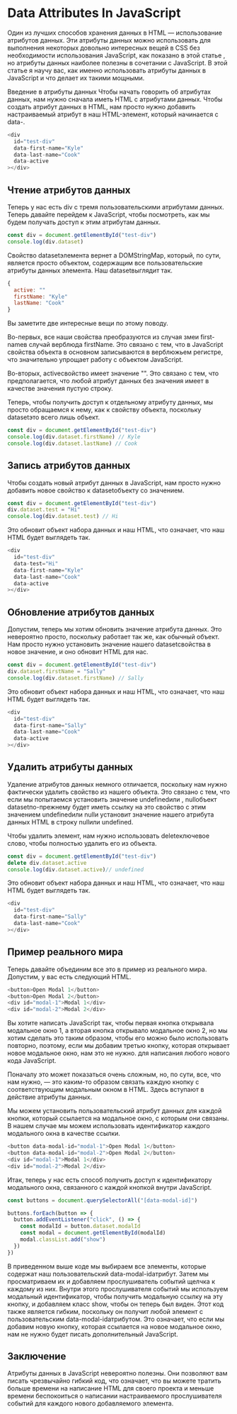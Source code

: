 # Data Attributes In JavaScript

Один из лучших способов хранения данных в HTML — использование атрибутов данных. Эти атрибуты данных можно использовать для выполнения некоторых довольно интересных вещей в CSS без необходимости использования JavaScript, как показано в этой статье , но атрибуты данных наиболее полезны в сочетании с JavaScript. В этой статье я научу вас, как именно использовать атрибуты данных в JavaScript и что делает их такими мощными.

Введение в атрибуты данных
Чтобы начать говорить об атрибутах данных, нам нужно сначала иметь HTML с атрибутами данных. Чтобы создать атрибут данных в HTML, нам просто нужно добавить настраиваемый атрибут в наш HTML-элемент, который начинается с data-.

```js
<div
  id="test-div"
  data-first-name="Kyle"
  data-last-name="Cook"
  data-active
></div>
```

## Чтение атрибутов данных
Теперь у нас есть div с тремя пользовательскими атрибутами данных. Теперь давайте перейдем к JavaScript, чтобы посмотреть, как мы будем получать доступ к этим атрибутам данных.

```js
const div = document.getElementById("test-div")
console.log(div.dataset)
```

Свойство datasetэлемента вернет a DOMStringMap, который, по сути, является просто объектом, содержащим все пользовательские атрибуты данных элемента. Наш datasetвыглядит так.

```js
{
  active: ""
  firstName: "Kyle"
  lastName: "Cook"
}
```

Вы заметите две интересные вещи по этому поводу.

Во-первых, все наши свойства преобразуются из случая змеи first-nameв случай верблюда firstName. Это связано с тем, что в JavaScript свойства объекта в основном записываются в верблюжьем регистре, что значительно упрощает работу с объектом JavaScript.

Во-вторых, activeсвойство имеет значение "". Это связано с тем, что предполагается, что любой атрибут данных без значения имеет в качестве значения пустую строку.

Теперь, чтобы получить доступ к отдельному атрибуту данных, мы просто обращаемся к нему, как к свойству объекта, поскольку datasetэто всего лишь объект.

```js
const div = document.getElementById("test-div")
console.log(div.dataset.firstName) // Kyle
console.log(div.dataset.lastName) // Cook
```

## Запись атрибутов данных
Чтобы создать новый атрибут данных в JavaScript, нам просто нужно добавить новое свойство к datasetобъекту со значением.

```js
const div = document.getElementById("test-div")
div.dataset.test = "Hi"
console.log(div.dataset.test) // Hi
```

Это обновит объект набора данных и наш HTML, что означает, что наш HTML будет выглядеть так.
```js
<div
  id="test-div"
  data-test="Hi"
  data-first-name="Kyle"
  data-last-name="Cook"
  data-active
></div>
```

## Обновление атрибутов данных
Допустим, теперь мы хотим обновить значение атрибута данных. Это невероятно просто, поскольку работает так же, как обычный объект. Нам просто нужно установить значение нашего datasetсвойства в новое значение, и оно обновит HTML для нас.

```js
const div = document.getElementById("test-div")
div.dataset.firstName = "Sally"
console.log(div.dataset.firstName) // Sally
```

Это обновит объект набора данных и наш HTML, что означает, что наш HTML будет выглядеть так.
```js
<div
  id="test-div"
  data-first-name="Sally"
  data-last-name="Cook"
  data-active
></div>
```

## Удалить атрибуты данных

Удаление атрибутов данных немного отличается, поскольку нам нужно фактически удалить свойство из нашего объекта. Это связано с тем, что если мы попытаемся установить значение undefinedили , nullобъект datasetпо-прежнему будет иметь ссылку на это свойство с этим значением undefinedили nullи установит значение нашего атрибута данных HTML в строку nullили undefined.

Чтобы удалить элемент, нам нужно использовать deleteключевое слово, чтобы полностью удалить его из объекта.

```js
const div = document.getElementById("test-div")
delete div.dataset.active
console.log(div.dataset.active)// undefined
```
Это обновит объект набора данных и наш HTML, что означает, что наш HTML будет выглядеть так.

```js
<div
  id="test-div"
  data-first-name="Sally"
  data-last-name="Cook"
></div>
```

## Пример реального мира
Теперь давайте объединим все это в пример из реального мира. Допустим, у вас есть следующий HTML.

```js
<button>Open Modal 1</button>
<button>Open Modal 2</button>
<div id="modal-1">Modal 1</div>
<div id="modal-2">Modal 2</div>
```

Вы хотите написать JavaScript так, чтобы первая кнопка открывала модальное окно 1, а вторая кнопка открывало модальное окно 2, но мы хотим сделать это таким образом, чтобы его можно было использовать повторно, поэтому, если мы добавим третью кнопку, которая открывает новое модальное окно, нам это не нужно. для написания любого нового кода JavaScript.

Поначалу это может показаться очень сложным, но, по сути, все, что нам нужно, — это каким-то образом связать каждую кнопку с соответствующим модальным окном в HTML. Здесь вступают в действие атрибуты данных.

Мы можем установить пользовательский атрибут данных для каждой кнопки, который ссылается на модальное окно, с которым они связаны. В нашем случае мы можем использовать идентификатор каждого модального окна в качестве ссылки.

```js
<button data-modal-id="modal-1">Open Modal 1</button>
<button data-modal-id="modal-2">Open Modal 2</button>
<div id="modal-1">Modal 1</div>
<div id="modal-2">Modal 2</div>
```

Итак, теперь у нас есть способ получить доступ к идентификатору модального окна, связанного с каждой кнопкой внутри JavaScript.

```js
const buttons = document.querySelectorAll("[data-modal-id]")

buttons.forEach(button => {
  button.addEventListener("click", () => {
    const modalId = button.dataset.modalId
    const modal = document.getElementById(modalId)
    modal.classList.add("show")
  })
})
```

В приведенном выше коде мы выбираем все элементы, которые содержат наш пользовательский data-modal-idатрибут. Затем мы просматриваем их и добавляем прослушиватель событий щелчка к каждому из них. Внутри этого прослушивателя событий мы используем модальный идентификатор, чтобы получить модальную ссылку на эту кнопку, и добавляем класс show, чтобы он теперь был виден.
Этот код также является гибким, поскольку он получит любой элемент с пользовательским data-modal-idатрибутом. Это означает, что если мы добавим новую кнопку, которая ссылается на новое модальное окно, нам не нужно будет писать дополнительный JavaScript.

## Заключение
Атрибуты данных в JavaScript невероятно полезны. Они позволяют вам писать чрезвычайно гибкий код, что означает, что вы можете тратить больше времени на написание HTML для своего проекта и меньше времени беспокоиться о написании настраиваемого прослушивателя событий для каждого нового добавляемого элемента.
